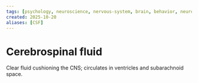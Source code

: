 ```yaml
---
tags: [psychology, neuroscience, nervous-system, brain, behavior, neurotransmitters]
created: 2025-10-20
aliases: [CSF]
---
```

# Cerebrospinal fluid

Clear fluid cushioning the CNS; circulates in ventricles and subarachnoid space.
